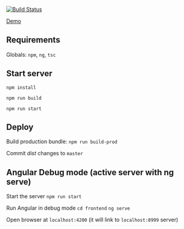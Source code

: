 [![Build Status](https://travis-ci.org/Malczewski/pointing-blackjack.svg?branch=develop)](https://travis-ci.org/Malczewski/pointing-blackjack)

[Demo]

## Requirements
Globals: `npm`, `ng`, `tsc`

## Start server
`npm install`

`npm run build`

`npm run start`

## Deploy
Build production bundle: `npm run build-prod`

Commit _dist_ changes to `master`

## Angular Debug mode (active server with ng serve)
Start the server
`npm run start`

Run Angular in debug mode
`cd frontend`
`ng serve`

Open browser at `localhost:4200` (it will link to `localhost:8999` server)

[//]: # (References)
[Demo]: https://pointing-blackjack.herokuapp.com/

